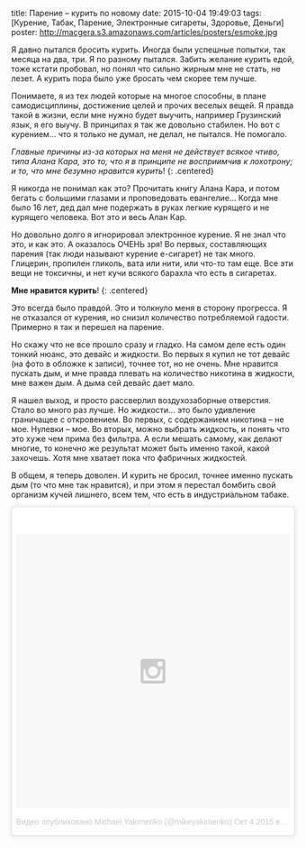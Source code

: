 title: Парение – курить по новому
date: 2015-10-04 19:49:03
tags: [Курение, Табак, Парение, Электронные сигареты, Здоровье, Деньги]
poster: http://macgera.s3.amazonaws.com/articles/posters/esmoke.jpg

Я давно пытался бросить курить. Иногда были успешные попытки, так месяца на два, три. Я по разному пытался. Забить желание курить едой, тоже кстати пробовал, но понял что сильно жирным мне не стать, не лезет. А курить пора было уже бросать чем скорее тем лучше.

Понимаете, я из тех людей которые на многое способны, в плане самодисциплины, достижение целей и прочих веселых вещей. Я правда такой в жизни, если мне нужно будет выучить, например Грузинский язык, я его выучу. В принципах я так же довольно стабилен. Но вот с курением… что я только не думал, не делал, не пытался. Не помогало.

*Главные причины из-за которых на меня не действует всякое чтиво, типа Алана Кара, это то, что я в принципе не восприимчив к лохотрону; и то, что мне безумно нравится курить*!
{: .centered}

Я никогда не понимал как это? Прочитать книгу Алана Кара, и потом бегать с большими глазами и проповедовать евангелие… Когда мне было 16 лет, дед дал мне подержать в руках легкие курящего и не курящего человека. Вот это и весь Алан Кар.

Но довольно долго я игнорировал электронное курение. Я не знал что это, и как это. А оказалось ОЧЕНЬ зря! Во первых, составляющих парения (так люди называют курение е-сигарет) не так много. Глицерин, пропилен гликоль, вата или нити, или что-то там еще. Все эти вещи не токсичны, и нет кучи всякого барахла что есть в сигаретах.

**Мне нравится курить**!
{: .centered}

Это всегда было правдой. Это и толкнуло меня в сторону прогресса. Я не отказался от курения, но снизил количество потребляемой гадости. Примерно я так и перешел на парение.

Но скажу что не все прошло сразу и гладко. На самом деле есть один тонкий нюанс, это девайс и жидкости. Во первых я купил не тот девайс (на фото в обложке к записи), точнее тот, но не очень. Мне нравится пускать дым, и мне правда плевать на количество никотина в жидкости, мне важен дым. А дыма сей девайс дает мало.

Я нашел выход, и просто рассверлил воздухозаборные отверстия. Стало во много раз лучше. Но жидкости… это было удивление граничащее с откровением. Во первых, с содержанием никотина – не мое. Нулевки – мое. Во вторых, можно выбрать жидкость, и понять что это хуже чем прима без фильтра. А если мешать самому, как делают многие, то конечно же результат может быть именно такой, какой захочешь. Хотя мне хватает пока что фабричных жидкостей. 

В общем, я теперь доволен. И курить не бросил, точнее именно пускать дым (то что мне так нравится), и при этом я перестал бомбить свой организм кучей лишнего, всем тем, что есть в индустриальном табаке.

<div class="instagram">
<blockquote class="instagram-media" data-instgrm-version="5" style=" background:#FFF; border:0; border-radius:3px; box-shadow:0 0 1px 0 rgba(0,0,0,0.5),0 1px 10px 0 rgba(0,0,0,0.15); margin: 1px; max-width:658px; padding:0; width:99.375%; width:-webkit-calc(100% - 2px); width:calc(100% - 2px);"><div style="padding:8px;"> <div style=" background:#F8F8F8; line-height:0; margin-top:40px; padding:50.0% 0; text-align:center; width:100%;"> <div style=" background:url(data:image/png;base64,iVBORw0KGgoAAAANSUhEUgAAACwAAAAsCAMAAAApWqozAAAAGFBMVEUiIiI9PT0eHh4gIB4hIBkcHBwcHBwcHBydr+JQAAAACHRSTlMABA4YHyQsM5jtaMwAAADfSURBVDjL7ZVBEgMhCAQBAf//42xcNbpAqakcM0ftUmFAAIBE81IqBJdS3lS6zs3bIpB9WED3YYXFPmHRfT8sgyrCP1x8uEUxLMzNWElFOYCV6mHWWwMzdPEKHlhLw7NWJqkHc4uIZphavDzA2JPzUDsBZziNae2S6owH8xPmX8G7zzgKEOPUoYHvGz1TBCxMkd3kwNVbU0gKHkx+iZILf77IofhrY1nYFnB/lQPb79drWOyJVa/DAvg9B/rLB4cC+Nqgdz/TvBbBnr6GBReqn/nRmDgaQEej7WhonozjF+Y2I/fZou/qAAAAAElFTkSuQmCC); display:block; height:44px; margin:0 auto -44px; position:relative; top:-22px; width:44px;"></div></div><p style=" color:#c9c8cd; font-family:Arial,sans-serif; font-size:14px; line-height:17px; margin-bottom:0; margin-top:8px; overflow:hidden; padding:8px 0 7px; text-align:center; text-overflow:ellipsis; white-space:nowrap;"><a href="https://instagram.com/p/8aiu9hn8Dr/" style=" color:#c9c8cd; font-family:Arial,sans-serif; font-size:14px; font-style:normal; font-weight:normal; line-height:17px; text-decoration:none;" target="_blank">Видео опубликовано Michael Yakimenko (@mikeyakimenko)</a> <time style=" font-family:Arial,sans-serif; font-size:14px; line-height:17px;" datetime="2015-10-04T11:54:26+00:00">Окт 4 2015 в 4:54 PDT</time></p></div></blockquote>
<script async defer src="//platform.instagram.com/en_US/embeds.js"></script>
</div>
